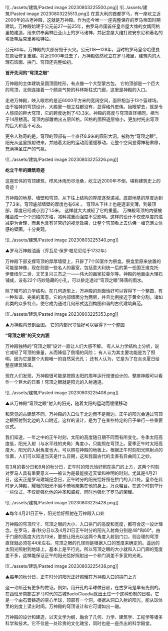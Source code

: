 ![[../assets/建筑/Pasted image 20230803225500.png]]
![[../assets/建筑/Pasted image 20230803225513.png]]
在意大利的首都罗马，有一座屹立近2000年的古老神殿，这就是万神殿。作为迄今唯一一座完整保存的罗马帝国时期建筑，万神殿始建于公元前27—前25年，由罗马帝国首任皇帝屋大维的女婿阿格里帕建造，用来供奉奥林匹亚山上的罗马诸神，并纪念屋大维打败安东尼和著名的埃及艳后克里奥帕特拉。

公元80年，万神殿的大部分毁于火灾。公元118—128年，当时的罗马皇帝哈德良在原址修复重建。将近2000年过去了，万神殿依然屹立在罗马城里，建筑内的大理石饰面、拱门、穹顶还完整如初。

**首开先河的“穹顶之眼”**

万神殿的主体建筑呈圆顶圆柱形，有点像一个大型蒙古包。 它的顶部是一个巨大的穹顶，北侧连接着一个颇具气势的科林斯柱式门廊，这里是神殿的入口。

走进万神殿，映入眼帘的是近6000平方米的宽阔空间，面积相当于13个篮球场。由于独特的穹顶设计，大殿里一根立柱都没有，显得格外宏伟。抬眼望去，就是令人惊叹的巨大穹顶，它的跨度达到了43.3米。神殿的高度与穹顶直径相同，相当于14层楼高。穹顶内部雕凿出五层凹格，凹格的面积逐层缩小，更加衬托出穹顶的巨大和高不可及。

更令人称奇的是，穹顶的顶部有一个直径8.9米的圆形大洞，被称为“穹顶之眼”。 阳光从这里照射进来，并随着太阳的运动而缓缓移动，让整个空间显得神秘肃穆，充满神圣庄严的气氛。

  
![[../assets/建筑/Pasted image 20230803225326.png]]




**屹立千年的建筑奇迹**

这座宏伟的穹顶建筑，栉风沐雨历尽沧桑，屹立近2000年不倒，堪称建筑史上的奇迹！

万神殿的地基、墙壁和穹顶，从下往上结构的厚度逐渐递减。底部地基的厚度达到了7.3米，穹顶底部墙壁的厚度也有6米 。 穹顶从下往上也是逐渐变薄，到最顶部，厚度已经减小到了1.5米。 这样就大大减轻了它的重量。 万神殿穹顶的内壁被雕凿成一个个凹陷的方格，减料减重而强度不受影响。这样的设计不仅使厚度的递减更为合理，而且也具有非常好的视觉效果，让整个穹顶看上去仿佛一幅充满立体感的壁画，十分美观。

  

![[../assets/建筑/Pasted image 20230803225340.png]]

  

▲罗马万神殿油画（乔瓦尼·保罗·帕尼尼绘于1732年）

万神殿下部支撑穹顶的厚厚墙壁上，开辟了7个凹室作为祭龛。祭龛里原来放置的可能是神像，现在则是一些名人的墓室，包括意大利统一后的第一任国王维克托·伊曼纽尔二世、文艺复兴三杰之一——伟大的画家拉斐尔等。神殿的地面由大理石铺成，设有22个巧妙隐藏的小孔，可以排走透过“穹顶之眼”降落的雨水。

除了精巧的力学结构，在几何造型上，万神殿的剖面恰好可以容得下一个整圆，有一种和谐、完美的寓意。它的内部墙面分为两层，并且比例接近于黄金分割。诸如此类的众多特点，使它成为通过几何形式达到构图和谐的古代建筑典范。

  

![[../assets/建筑/Pasted image 20230803225353.png]]

  

▲万神殿内景剖面图。 它的内部尺寸恰好可以容得下一个整圆

**“穹顶之眼”的天文内涵**

万神殿独特的“穹顶之眼”设计一直让人们大惑不解。 有人从力学结构上分析，说它减轻了穹顶的重量，从而降低了倒塌的风险； 有人认为其主要功能是为了照明，因为它是整个大殿唯一的自然采光孔； 还有人认为，它是为了在炎炎夏日给整座建筑降温。

现在人们发现，万神殿很可能是按照太阳的周年运行规律设计的，整座神殿可以看作一个巨大的日晷！穹顶之眼就是阳光的入射通道。

  

![[../assets/建筑/Pasted image 20230803225408.png]]

  

▲从万神殿“穹顶之眼”射入的阳光，随着太阳的运动而缓缓移动

和常见的古建筑不同，万神殿的入口位于北边而不是南边。正午的阳光会通过穹顶之眼照射到北边的入口附近，这样的设计，是为了在某些特定的日子举行一些重要仪式。

我们知道，一年之中的正午时刻，太阳的高度随日期不同而有所变化。冬季太阳高度低，阳光入射（与水平线的夹角）角度小，只能照在穹顶上。夏季正午时太阳高度大，阳光的入射角度也大，可以照在神殿的地板上。根据正午时刻阳光照射点的位置，人们可以知道当天是什么日期，这和我国古代的圭表有异曲同工之妙。

在3月的春分日和9月的秋分日，正午时的阳光恰好照在拱门的上方，这两个时刻对罗马人具有重要意义——被认为是最能接近天堂和神明的时刻。尤其是4月21日，这天正是罗马建城纪念日，正午时分的阳光恰好照在拱门的入口处。皇帝在此时步入神殿，耀眼的阳光不偏不倚地聚集在他的身上，万众瞩目。在这个时刻举行一些仪式，不仅能强化他的神圣和威权，同时也强化了罗马的荣耀。

  

![[../assets/建筑/Pasted image 20230803225428.png]]

  

▲每年4月21日正午，阳光恰好照射在万神殿入口处

万神殿的穹顶尺寸、穹顶之眼的大小、入口拱门的高度和宽度，都符合这一设计理念。在罗马，春/秋分日以及4月21日正午时分的阳光入射角分别是48°和60°。由于门廊的高度大约为13米，要想让阳光以这两个角度入射到门口，则合理的穹顶直径就必须在44米左右。穹顶之眼的孔径则是根据入口的宽度来确定的。遥远的太阳光照射到地球上，基本上是平行光，所以穹顶之眼的大小就和入口门廊的宽度差不多，这样能保证正午的阳光恰好照射出一个和门洞差不多宽的光斑。

  

![[../assets/建筑/Pasted image 20230803225438.png]]

  

▲每年的秋分日，正午时分的阳光正好照耀在万神殿入口的拱门上方  

这一论断还有更多的佐证。例如，用开孔的半球做日晷，在古罗马是早有先例的。在西班牙南部古罗马时代的古城BaeloClaudia就出土过一个这种形制的日晷。它是一个由石膏铸造的空心半球，顶部有一个洞，根据从洞口入射的阳光，能从球体里的刻度上读出时间。万神殿的穹顶设计和它可谓如出一辙。

万神殿的设计和建造，以天文学为纲，融合了几何、力学、建筑学、工程学等诸多科学和技术。它不仅是一处珍贵的文化瑰宝，同时也是一座杰出的科学殿堂。